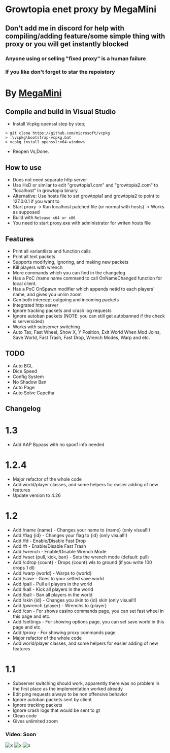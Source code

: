 # Growtopia enet proxy by MegaMini

## Don't add me in discord for help with compiling/adding feature/some simple thing with proxy or you will get instantly blocked

### Anyone using or selling "fixed proxy" is a human failure
### If you like don't forget to star the repoistory

# By [MegaMini](https://github.com/MegaMini)

## Compile and build in Visual Studio

- Install Vcpkg openssl step by step;
```
> git clone https://github.com/microsoft/vcpkg
> .\vcpkg\bootstrap-vcpkg.bat
> vcpkg install openssl:x64-windows
```
- Reopen Vs,Done.

## How to use

- Does not need separate http server
- Use HxD or similar to edit "growtopia1.com" and "growtopia2.com" to "localhost" In growtopia binary.
- Alternative: Use hosts file to set growtopia1 and growtopia2 to point to 127.0.0.1 if you want to
- Start proxy -> Run localhost patched file (or normal with hosts) -> Works as supposed
- Build with `Release x64 or x86`
- You need to start proxy.exe with administrator for writen hosts file

## Features

- Print all variantlists and function calls
- Print all text packets
- Supports modifying, ignoring, and making new packets
- Kill players with wrench
- More commands which you can find in the changelog
- Has a PoC /name name command to call OnNameChanged function for local client.
- Has a PoC OnSpawn modifier which appends netid to each players' name, and gives you unlim zoom
- Can both intercept outgoing and incoming packets
- Integrated http server
- Ignore tracking packets and crash log requests
- Ignore autoban packets (NOTE: you can still get autobanned if the check is serversided)
- Works with subserver switching
- Auto Tax, Fast Wheel, Show X, Y Position, Exit World When Mod Joins, Save World, Fast Trash, Fast Drop, Wrench Modes, Warp and etc.

## TODO

- Auto BGL
- Dice Speed
- Config System
- No Shadow Ban
- Auto Page
- Auto Solve Capctha

## Changelog

# 1.3

- Add AAP Bypass with no spoof info needed

# 1.2.4

- Major refactor of the whole code
- Add world/player classes, and some helpers for easier adding of new features
- Update version to 4.26

# 1.2

- Add /name {name} - Changes your name to {name} (only visual!!)
- Add /flag {id} - Changes your flag to {id} (only visual!!)
- Add /fd - Enable/Disable Fast Drop
- Add /ft - Enable/Disable Fast Trash
- Add /wrench - Enable/Disable Wrench Mode
- Add /wset {pull, kick, ban} - Sets the wrench mode (default: pull)
- Add /cdrop {count} - Drops {count} wls to ground (if you write 100 drops 1 dl)
- Add /warp {world} - Warps to {world}
- Add /save - Goes to your setted save world
- Add /pall - Pull all players in the world
- Add /kall - Kick all players in the world
- Add /ball - Ban all players in the world
- Add /skin {id} - Changes you skin to {id} skin (only visual!!)
- Add /pwrench {player} - Wrenchs to {player}
- Add /csn - For shows casino commands page, you can set fast wheel in this page and etc.
- Add /settings - For showing options page, you can set save world in this page and etc.
- Add /proxy - For showing proxy commands page
- Major refactor of the whole code
- Add world/player classes, and some helpers for easier adding of new features

# 1.1

- Subserver switching should work, apparently there was no problem in the first place as the implementation worked already
- Edit ping requests always to be non offensive behavior
- Ignore autoban packets sent by client
- Ignore tracking packets
- Ignore crash logs that would be sent to gt
- Clean code
- Gives unlimited zoom

### Video: Soon

![x](https://i.imgur.com/Yq23iCs.png "Proxy pic 3")
![x](https://i.imgur.com/QPphLzg.png "Proxy pic 2")
![x](https://i.imgur.com/wKps0tG.png "Proxy pic 1")
